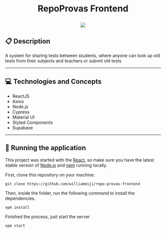 # <p align = "center"> RepoProvas Frontend </p>

<div align="center">
<img src="https://user-images.githubusercontent.com/86417618/191023529-3f1b069b-dcd3-476a-b606-1292bbc7bfa5.gif"></div>



##  :clipboard: Description

A system for sharing tests between students, where anyone can look up old tests from their subjects and teachers or submit old tests

***

## :computer:	 Technologies and Concepts

- ReactJS
- Axios
- Node.js
- Cypress
- Material UI
- Styled Components
- Supabase

***


## 🏁 Running the application

This project was started with the [React](reactjs.org), so make sure you have the latest stable version of [Node.js](https://nodejs.org/en/download/) and [npm](https://www.npmjs.com/) running locally.


First, clone this repository on your machine:

```
git clone https://github.com/williameiji/repo-provas-frontend
```

Then, inside the folder, run the following command to install the dependencies.

```
npm install
```

Finished the process, just start the server
```
npm start
```
